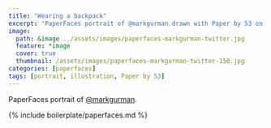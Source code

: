 ```yaml
---
title: "Wearing a backpack"
excerpt: "PaperFaces portrait of @markgurman drawn with Paper by 53 on an iPad."
image: 
  path: &image ../assets/images/paperfaces-markgurman-twitter.jpg 
  feature: *image
  cover: true
  thumbnail: /assets/images/paperfaces-markgurman-twitter-150.jpg
categories: [paperfaces]
tags: [portrait, illustration, Paper by 53]
---
```


PaperFaces portrait of [@markgurman](https://twitter.com/markgurman).

{% include boilerplate/paperfaces.md %}
